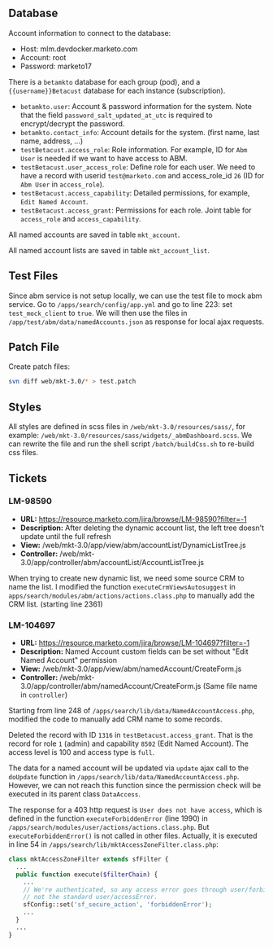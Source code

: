 
## Database

Account information to connect to the database:

* Host: mlm.devdocker.marketo.com
* Account: root
* Password: marketo17

There is a `betamkto` database for each group (pod), and a `{{username}}Betacust` database for each instance (subscription).

* `betamkto.user`: Account & password information for the system. Note that the field `password_salt_updated_at_utc` is required to encrypt/decrypt the password.
* `betamkto.contact_info`: Account details for the system. (first name, last name, address, ...)
* `testBetacust.access_role`: Role information. For example, ID for `Abm User` is needed if we want to have access to ABM.
* `testBetacust.user_access_role`: Define role for each user. We need to have a record with userid `test@marketo.com` and access_role_id `26` (ID for `Abm User` in `access_role`).
* `testBetacust.access_capability`: Detailed permissions, for example, `Edit Named Account`.
* `testBetacust.access_grant`: Permissions for each role. Joint table for `access_role` and `access_capability`.


All named accounts are saved in table `mkt_account`.

All named account lists are saved in table `mkt_account_list`.

## Test Files

Since abm service is not setup locally, we can use the test file to mock abm service. Go to `/apps/search/config/app.yml` and go to line 223: set `test_mock_client` to `true`. We will then use the files in `/app/test/abm/data/namedAccounts.json` as response for local ajax requests.

## Patch File

Create patch files:

```bash
svn diff web/mkt-3.0/* > test.patch
```

## Styles

All styles are defined in scss files in `/web/mkt-3.0/resources/sass/`, for example: `/web/mkt-3.0/resources/sass/widgets/_abmDashboard.scss`. We can rewrite the file and run the shell script `/batch/buildCss.sh` to re-build css files.


## Tickets

### LM-98590

* **URL:** https://resource.marketo.com/jira/browse/LM-98590?filter=-1
* **Description:** After deleting the dynamic account list, the left tree doesn't update until the full refresh
* **View:** /web/mkt-3.0/app/view/abm/accountList/DynamicListTree.js
* **Controller:** /web/mkt-3.0/app/controller/abm/accountList/AccountListTree.js

When trying to create new dynamic list, we need some source CRM to name the list. I modified the function `executeCrmViewsAutosuggest` in `apps/search/modules/abm/actions/actions.class.php` to manually add the CRM list. (starting line 2361)

### LM-104697

* **URL:** https://resource.marketo.com/jira/browse/LM-104697?filter=-1
* **Description:** Named Account custom fields can be set without "Edit Named Account" permission
* **View:** /web/mkt-3.0/app/view/abm/namedAccount/CreateForm.js
* **Controller:** /web/mkt-3.0/app/controller/abm/namedAccount/CreateForm.js (Same file name in `controller`)

Starting from line 248 of `/apps/search/lib/data/NamedAccountAccess.php`, modified the code to manually add CRM name to some records.

Deleted the record with ID `1316` in `testBetacust.access_grant`. That is the record for role `1` (admin) and capability `8502` (Edit Named Account). The access level is 100 and access type is `full`.

The data for a named account will be updated via `update` ajax call to the `doUpdate` function in  `/apps/search/lib/data/NamedAccountAccess.php`. However, we can not reach this function since the permission check will be executed in its parent class `DataAccess`.

The response for a 403 http request is `User does not have access`, which is defined in the function `executeForbiddenError` (line 1990) in `/apps/search/modules/user/actions/actions.class.php`. But `executeForbiddenError()` is not called in other files. Actually, it is executed in line 54 in `/apps/search/lib/mktAccessZoneFilter.class.php`:

```php
class mktAccessZoneFilter extends sfFilter {
  ...
  public function execute($filterChain) {
    ...
    // We're authenticated, so any access error goes through user/forbiddenError handler,
    // not the standard user/accessError.
    sfConfig::set('sf_secure_action', 'forbiddenError');
    ...
  }
  ...
}
```
